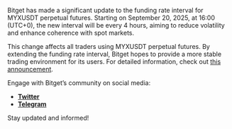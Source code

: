 Bitget has made a significant update to the funding rate interval for MYXUSDT perpetual futures. Starting on September 20, 2025, at 16:00 (UTC+0), the new interval will be every 4 hours, aiming to reduce volatility and enhance coherence with spot markets.

This change affects all traders using MYXUSDT perpetual futures. By extending the funding rate interval, Bitget hopes to provide a more stable trading environment for its users. For detailed information, check out [this announcement](https://chain-base.xyz/bitget-adjusts-funding-rate-interval-for-myxusdt-perpetual-futures).

Engage with Bitget’s community on social media:
- **[Twitter](https://twitter.com/bitgetglobal)**
- **[Telegram](https://t.me/BitgetENOfficial)**

Stay updated and informed!